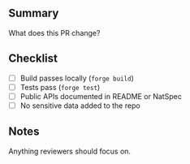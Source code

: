 ## Summary
What does this PR change?

## Checklist
- [ ] Build passes locally (`forge build`)
- [ ] Tests pass (`forge test`)
- [ ] Public APIs documented in README or NatSpec
- [ ] No sensitive data added to the repo

## Notes
Anything reviewers should focus on.
